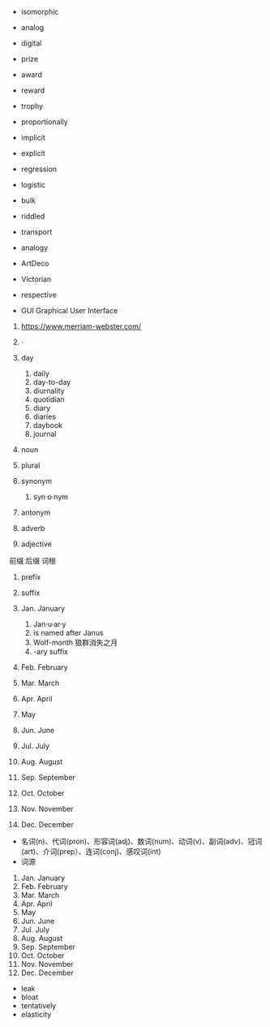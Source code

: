 - isomorphic

- analog
- digital

- prize
- award
- reward
- trophy

- proportionally
- implicit
- explicit
- regression
- logistic
- bulk
- riddled
- transport
- analogy
- ArtDeco
- Victorian
- respective
- GUI Graphical User Interface

1. https://www.merriam-webster.com/
1. ·
1. day

   1. daily
   2. day-to-day
   3. diurnality
   4. quotidian
   5. diary
   6. diaries
   7. daybook
   8. journal

1. noun
1. plural
1. synonym
   1. syn·o·nym
1. antonym
1. adverb
1. adjective

前缀
后缀
词根

1. prefix
2. suffix

3. Jan. January
   1. Jan·u·ar·y
   2. is named after Janus
   3. Wolf-month 狼群消失之月
   4. -ary suffix
4. Feb. February
5. Mar. March
6. Apr. April
7. May
8. Jun. June
9. Jul. July
10. Aug. August
11. Sep. September
12. Oct. October
13. Nov. November
14. Dec. December

- 名词(n)、代词(pron)、形容词(adj)、数词(num)、动词(v)、副词(adv)、冠词(art)、介词(prep）、连词(conj)、感叹词(int)
- 词源

1. Jan. January
2. Feb. February
3. Mar. March
4. Apr. April
5. May
6. Jun. June
7. Jul. July
8. Aug. August
9. Sep. September
10. Oct. October
11. Nov. November
12. Dec. December

- leak
- bloat
- tentatively
- elasticity
